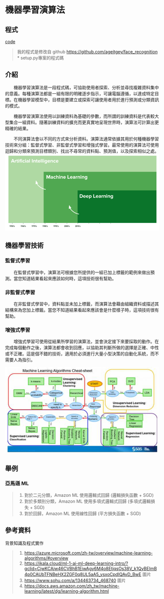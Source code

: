 # 機器學習演算法
## 程式
[code](https://github.com/chenimim/ai110b/blob/master/%E6%9C%9F%E4%B8%AD%E5%A0%B1%E5%91%8A%20code.py)
> 我的程式是修改自 github https://github.com/ageitgey/face_recognition * setup.py專案的程式碼
## 介紹
&emsp;&emsp;機器學習演算法是一段程式碼，可協助使用者探索、分析並尋找複雜資料集中的意義。每種演算法都是一組有限的明確逐步指示，可讓電腦遵循，以達成特定目標。在機器學習模型中，目標是要建立或探索可讓使用者用於進行預測或分類資訊的模式。

&emsp;&emsp;機器學習演算法使用以訓練資料為基礎的參數，而所謂的訓練資料是代表較大型集合一組資料。隨著訓練資料的擴充而更真實地呈現世界時，演算法可計算出更精確的結果。

&emsp;&emsp;不同演算法會以不同的方式來分析資料。演算法通常依據其用於何種機器學習技術來分組：監督式學習、非監督式學習和增強式學習。最常使用的演算法可使用迴歸和分類來預測目標類別、找出不尋常的資料點、預測值，以及探索相似之處。
![linear-programing](https://github.com/chenimim/ai110b/blob/master/190.png)
## 機器學習技術
### 監督式學習
&emsp;&emsp;在監督式學習中，演算法可根據您所提供的一組已加上標籤的範例來做出預測。當您知道結果看起來應該如何時，這項技術很有幫助。
### 非監督式學習
&emsp;&emsp;在非監督式學習中，資料點並未加上標籤，而演算法會藉由組織資料或描述其結構來為您加上標籤。當您不知道結果看起來應該會是什麼樣子時，這項技術很有幫助。
### 增強式學習
&emsp;&emsp;增強式學習可使用從結果所學習的演算法，並會決定接下來要採取的動作。在完成每個動作之後，演算法都會收到回應，以協助其判斷所做的選擇是正確、中性或不正確。這是個不錯的技術，適用於必須進行大量小型決策的自動化系統，而不需要人為指引。

![linear-programing](https://github.com/chenimim/ai110b/blob/master/180.png)
## 舉例
### 亞馬遜 ML 
>1. 對於二元分類，Amazon ML 使用邏輯式回歸 (邏輯損失函數 + SGD)
>2. 對於多類別分類，Amazon ML 使用多項式邏輯式回歸 (多項式邏輯損失 + SGD)
>3. 對於回歸，Amazon ML 使用線性回歸 (平方損失函數 + SGD)
## 參考資料
背景知識及程式實作
>1. https://azure.microsoft.com/zh-tw/overview/machine-learning-algorithms/#overview
>2. https://ikala.cloud/ml-1-ai-ml-deep-learning-intro/?gclid=CjwKCAjw46CVBhB1EiwAgy6M4o8EtjqsOs38V_k1QyBEImB4p0CAUbTFNBeHX2ZGF0q8UL5aA5_vsxoCpdIQAvD_BwE 圖片
>3. https://www.sohu.com/a/134463734_468740 圖片
>4. https://docs.aws.amazon.com/zh_tw/machine-learning/latest/dg/learning-algorithm.html
